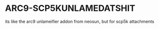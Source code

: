 # ARC9-SCP5KUNLAMEDATSHIT
its like the arc9 unlameifier addon from neosun, but for scp5k attachments
